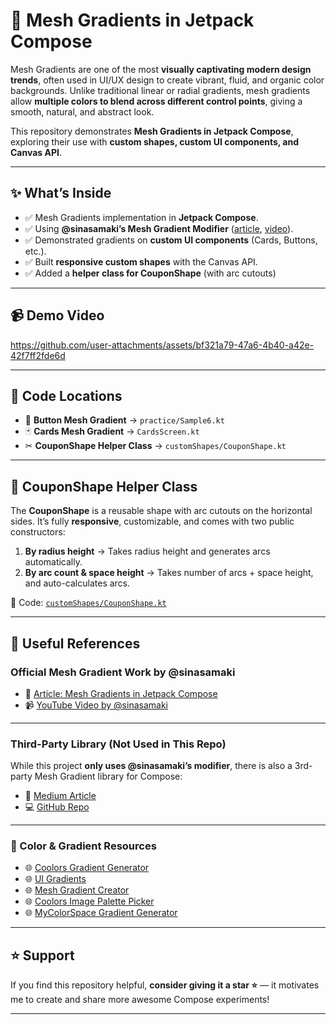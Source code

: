 # 🌈 Mesh Gradients in Jetpack Compose

Mesh Gradients are one of the most **visually captivating modern design trends**, often used in UI/UX design to create vibrant, fluid, and organic color backgrounds. Unlike traditional linear or radial gradients, mesh gradients allow **multiple colors to blend across different control points**, giving a smooth, natural, and abstract look.

This repository demonstrates **Mesh Gradients in Jetpack Compose**, exploring their use with **custom shapes, custom UI components, and Canvas API**.

---

## ✨ What’s Inside

* ✅ Mesh Gradients implementation in **Jetpack Compose**.
* ✅ Using **@sinasamaki’s Mesh Gradient Modifier** ([article](https://www.sinasamaki.com/mesh-gradients-in-jetpack-compose/), [video](https://youtu.be/C7iq8m2dQOo?si=n-EicltONHEyz0hD)).
* ✅ Demonstrated gradients on **custom UI components** (Cards, Buttons, etc.).
* ✅ Built **responsive custom shapes** with the Canvas API.
* ✅ Added a **helper class for CouponShape** (with arc cutouts)

---

## 📹 Demo Video



https://github.com/user-attachments/assets/bf321a79-47a6-4b40-a42e-42f7ff2fde6d



---
## 📂 Code Locations

* 🔘 **Button Mesh Gradient** → `practice/Sample6.kt`
* 🃏 **Cards Mesh Gradient** → `CardsScreen.kt`
* ✂ **CouponShape Helper Class** → `customShapes/CouponShape.kt`

---

## 🧩 CouponShape Helper Class

The **CouponShape** is a reusable shape with arc cutouts on the horizontal sides.
It’s fully **responsive**, customizable, and comes with two public constructors:

1. **By radius height** → Takes radius height and generates arcs automatically.
2. **By arc count & space height** → Takes number of arcs + space height, and auto-calculates arcs.

📌 Code: [`customShapes/CouponShape.kt`](customShapes/CouponShape.kt)

---

## 🔗 Useful References

### Official Mesh Gradient Work by @sinasamaki

* 📄 [Article: Mesh Gradients in Jetpack Compose](https://www.sinasamaki.com/mesh-gradients-in-jetpack-compose/)
* 📹 [YouTube Video by @sinasamaki](https://youtu.be/C7iq8m2dQOo?si=n-EicltONHEyz0hD)

---

### Third-Party Library (Not Used in This Repo)

While this project **only uses @sinasamaki’s modifier**, there is also a 3rd-party Mesh Gradient library for Compose:

* 📄 [Medium Article](https://proandroiddev.com/compose-mesh-gradient-apple-swiftui-like-mesh-gradients-for-jetpack-compose-a9f48177c4f7)
* 💻 [GitHub Repo](https://github.com/om252345/composemeshgradient)

---

### 🎨 Color & Gradient Resources

* 🌐 [Coolors Gradient Generator](https://coolors.co/gradients)
* 🌐 [UI Gradients](https://uigradients.com/)
* 🌐 [Mesh Gradient Creator](https://meshgradient.com/)
* 🌐 [Coolors Image Palette Picker](https://coolors.co/image-picker)
* 🌐 [MyColorSpace Gradient Generator](https://mycolor.space/?hex=%23845EC2&sub=1)

---


## ⭐ Support

If you find this repository helpful, **consider giving it a star ⭐** — it motivates me to create and share more awesome Compose experiments!

---


